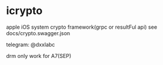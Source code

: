 # icrypto
apple iOS system crypto framework(grpc or resultFul api)
see docs/crypto.swagger.json

telegram: @dxxlabc

drm only work for A7(SEP)